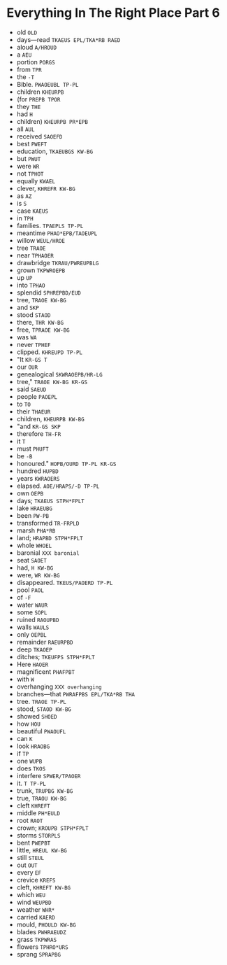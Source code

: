 # Everything In The Right Place Part 6

* old `OLD`
* days—read `TKAEUS EPL/TKA*RB RAED`
* aloud `A/HROUD`
* a `AEU`
* portion `PORGS`
* from `TPR`
* the `-T`
* Bible. `PWAOEUBL TP-PL`
* children `KHEURPB`
* (for `PREPB TPOR`
* they `THE`
* had `H`
* children) `KHEURPB PR*EPB`
* all `AUL`
* received `SAOEFD`
* best `PWEFT`
* education, `TKAEUBGS KW-BG`
* but `PWUT`
* were `WR`
* not `TPHOT`
* equally `KWAEL`
* clever, `KHREFR KW-BG`
* as `AZ`
* is `S`
* case `KAEUS`
* in `TPH`
* families. `TPAEPLS TP-PL`
* meantime `PHAO*EPB/TAOEUPL`
* willow `WEUL/HROE`
* tree `TRAOE`
* near `TPHAOER`
* drawbridge `TKRAU/PWREUPBLG`
* grown `TKPWROEPB`
* up `UP`
* into `TPHAO`
* splendid `SPHREPBD/EUD`
* tree, `TRAOE KW-BG`
* and `SKP`
* stood `STAOD`
* there, `THR KW-BG`
* free, `TPRAOE KW-BG`
* was `WA`
* never `TPHEF`
* clipped. `KHREUPD TP-PL`
* "It `KR-GS T`
* our `OUR`
* genealogical `SKWRAOEPB/HR-LG`
* tree," `TRAOE KW-BG KR-GS`
* said `SAEUD`
* people `PAOEPL`
* to `TO`
* their `THAEUR`
* children, `KHEURPB KW-BG`
* "and `KR-GS SKP`
* therefore `TH-FR`
* it `T`
* must `PHUFT`
* be `-B`
* honoured." `HOPB/OURD TP-PL KR-GS`
* hundred `HUPBD`
* years `KWRAOERS`
* elapsed. `AOE/HRAPS/-D TP-PL`
* own `OEPB`
* days; `TKAEUS STPH*FPLT`
* lake `HRAEUBG`
* been `PW-PB`
* transformed `TR-FRPLD`
* marsh `PHA*RB`
* land; `HRAPBD STPH*FPLT`
* whole `WHOEL`
* baronial `XXX baronial`
* seat `SAOET`
* had, `H KW-BG`
* were, `WR KW-BG`
* disappeared. `TKEUS/PAOERD TP-PL`
* pool `PAOL`
* of `-F`
* water `WAUR`
* some `SOPL`
* ruined `RAOUPBD`
* walls `WAULS`
* only `OEPBL`
* remainder `RAEURPBD`
* deep `TKAOEP`
* ditches; `TKEUFPS STPH*FPLT`
* Here `HAOER`
* magnificent `PHAFPBT`
* with `W`
* overhanging `XXX overhanging`
* branches—that `PWRAFPBS EPL/TKA*RB THA`
* tree. `TRAOE TP-PL`
* stood, `STAOD KW-BG`
* showed `SHOED`
* how `HOU`
* beautiful `PWAOUFL`
* can `K`
* look `HRAOBG`
* if `TP`
* one `WUPB`
* does `TKOS`
* interfere `SPWER/TPAOER`
* it. `T TP-PL`
* trunk, `TRUPBG KW-BG`
* true, `TRAOU KW-BG`
* cleft `KHREFT`
* middle `PH*EULD`
* root `RAOT`
* crown; `KROUPB STPH*FPLT`
* storms `STORPLS`
* bent `PWEPBT`
* little, `HREUL KW-BG`
* still `STEUL`
* out `OUT`
* every `EF`
* crevice `KREFS`
* cleft, `KHREFT KW-BG`
* which `WEU`
* wind `WEUPBD`
* weather `WHR*`
* carried `KAERD`
* mould, `PHOULD KW-BG`
* blades `PWHRAEUDZ`
* grass `TKPWRAS`
* flowers `TPHRO*URS`
* sprang `SPRAPBG`
